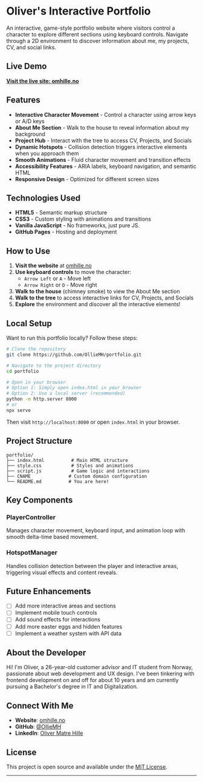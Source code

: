 # Oliver's Interactive Portfolio

An interactive, game-style portfolio website where visitors control a character to explore different sections using keyboard controls. Navigate through a 2D environment to discover information about me, my projects, CV, and social links.

## Live Demo

**[Visit the live site: omhille.no](https://omhille.no)**

## Features

-   **Interactive Character Movement** - Control a character using arrow keys or A/D keys
-   **About Me Section** - Walk to the house to reveal information about my background
-   **Project Hub** - Interact with the tree to access CV, Projects, and Socials
-   **Dynamic Hotspots** - Collision detection triggers interactive elements when you approach them
-   **Smooth Animations** - Fluid character movement and transition effects
-   **Accessibility Features** - ARIA labels, keyboard navigation, and semantic HTML
-   **Responsive Design** - Optimized for different screen sizes

## Technologies Used

-   **HTML5** - Semantic markup structure
-   **CSS3** - Custom styling with animations and transitions
-   **Vanilla JavaScript** - No frameworks, just pure JS.
-   **GitHub Pages** - Hosting and deployment

## How to Use

1. **Visit the website** at [omhille.no](https://omhille.no)
2. **Use keyboard controls** to move the character:
    - `Arrow Left` or `A` - Move left
    - `Arrow Right` or `D` - Move right
3. **Walk to the house** (chimney smoke) to view the About Me section
4. **Walk to the tree** to access interactive links for CV, Projects, and Socials
5. **Explore** the environment and discover all the interactive elements!

## Local Setup

Want to run this portfolio locally? Follow these steps:

```bash
# Clone the repository
git clone https://github.com/OllieMH/portfolio.git

# Navigate to the project directory
cd portfolio

# Open in your browser
# Option 1: Simply open index.html in your browser
# Option 2: Use a local server (recommended)
python -m http.server 8000
# or
npx serve
```

Then visit `http://localhost:8000` or open `index.html` in your browser.

## Project Structure

```
portfolio/
├── index.html          # Main HTML structure
├── style.css           # Styles and animations
├── script.js           # Game logic and interactions
├── CNAME              # Custom domain configuration
└── README.md          # You are here!
```

## Key Components

### PlayerController

Manages character movement, keyboard input, and animation loop with smooth delta-time based movement.

### HotspotManager

Handles collision detection between the player and interactive areas, triggering visual effects and content reveals.

## Future Enhancements

-   [ ] Add more interactive areas and sections
-   [ ] Implement mobile touch controls
-   [ ] Add sound effects for interactions
-   [ ] Add more easter eggs and hidden features
-   [ ] Implement a weather system with API data

## About the Developer

Hi! I'm Oliver, a 26-year-old customer advisor and IT student from Norway, passionate about web development and UX design. I've been tinkering with frontend development on and off for about 10 years and am currently pursuing a Bachelor's degree in IT and Digitalization.

## Connect With Me

-   **Website**: [omhille.no](https://omhille.no)
-   **GitHub**: [@OllieMH](https://github.com/OllieMH)
-   **LinkedIn**: [Oliver Matre Hille](https://www.linkedin.com/in/oliver-matre-hille-779b61239/)

## License

This project is open source and available under the [MIT License](LICENSE).

---
